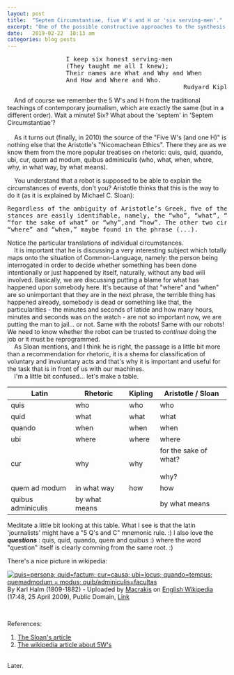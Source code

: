 ```yaml
---
layout: post
title:  "Septem Circumstantiae, five W's and H or 'six serving-men'."
excerpt: "One of the possible constructive approaches to the synthesis of the Common-English language for humans and machines."
date:   2019-02-22  10:13 am
categories: blog posts
---
```


<pre>
                I keep six honest serving-men
                (They taught me all I knew);
                Their names are What and Why and When
                And How and Where and Who.
                                                Rudyard Kipling
</pre>

&nbsp;&nbsp;&nbsp;&nbsp;And of course we remember the 5 W's and H from the traditional teachings of contemporary journalism, which are exactly the same (but in a different order). Wait a minute! Six? What about the 'septem' in 'Septem Circumstantiae'? <br><br>
&nbsp;&nbsp;&nbsp;&nbsp;As it turns out (finally, in 2010) the source of the "Five W's (and one H)" is nothing else that the Aristotle's "Nicomachean Ethics". There they are as we know them from the more popular treatises on rhetoric: quis, quid, quando, ubi, cur, quem ad modum, quibus adminiculis (who, what, when, where, why, in what way, by what means).
<br>

&nbsp;&nbsp;&nbsp;&nbsp;You understand that a robot is supposed to be able to explain the circumstances of events, don't you? Aristotle thinks that this is the way to do it (as it is explained by Michael C. Sloan):<br>
<pre>
Regardless of the ambiguity of Aristotle’s Greek, ﬁve of the seven circum-
stances are easily identiﬁable, namely, the “who”, “what”, “by what means”,
“for the sake of what” or “why”,and “how”. The other two circumstances,
“where” and “when,” maybe found in the phrase (...).
</pre>

Notice the particular translations of individual circumstances.<br>
&nbsp;&nbsp;&nbsp;&nbsp;It is important that he is discussing a very interesting subject which totally maps onto the situation of Common-Language, namely: the person being interrogated in order to decide whether something has been done intentionally or just happened by itself, naturally, without any bad will involved. Basically, we are discussing putting a blame for what has happened upon somebody here. It's because of that "where" and "when" are so unimportant that they are in the next phrase, the terrible thing has happened already, somebody is dead or something like that, the particularities - the minutes and seconds of latide and how many hours, minutes and seconds was on the watch  - are not so important now, we are putting the man to jail... or not. Same with the robots! Same with our robots! We need to know whether the robot can be trusted to _continue_ doing the job or it must be reprogrammed.<br>
&nbsp;&nbsp;&nbsp;&nbsp;As Sloan mentions, and I think he is right, the passage is a little bit more than a recommendation for rhetoric, it is a shema for classification of voluntary and involuntary acts and that's why it is important and useful for the task that is in front of us with our machines.<br>
&nbsp;&nbsp;&nbsp;&nbsp;I'm a little bit confused... let's make a table.

| Latin | Rhetoric | Kipling | Aristotle / Sloan |
| --- | --- | --- | --- |
| quis | who | who |  who |
| quid | what | what | what |
| quando | when | when | when |
| ubi | where | where | where |
| cur | why | why | for the sake of what?<br><br>why? |
| quem ad modum | in what way | how | how |
| quibus adminiculis | by what means | | by what means |

Meditate a little bit looking at this table. What I see is that the latin 'journalists' might have a "5 Q's and C" mnemonic rule. :) I also love the _**questions**_ : quis, quid, quando, quem and quibus :) where the word "question" itself is clearly comming from the same root. :)<br>

There's a nice picture in wikipedia:<br>
<p><a href="https://commons.wikimedia.org/wiki/File:Victorinus.gif#/media/File:Victorinus.gif"><img src="https://upload.wikimedia.org/wikipedia/commons/4/41/Victorinus.gif" alt="quis=persona; quid=factum; cur=causa; ubi=locus; quando=tempus; quemadmodum = modus; quib/adminiculis=facultas"></a><br>By Karl Halm (1809-1882) - Uploaded by <a href="//commons.wikimedia.org/wiki/User:Macrakis" title="User:Macrakis">Macrakis</a> on <a href="https://en.wikipedia.org/wiki/File:Victorinus.gif" class="extiw" title="en:File:Victorinus.gif">English Wikipedia</a> (17:48, 25 April 2009), Public Domain, <a href="https://commons.wikimedia.org/w/index.php?curid=23883511">Link</a></p>
<br>

References:<br>
1. [The Sloan's article](http://www.academia.edu/18870422/_Aristotles_Nicomachean_Ethics_as_the_Original_Locus_for_the_Septem_Circumstantiae_Classical_Philology_Vol._105_No._3_July_2010_pp._236-251) <br>
2. [The wikipedia article about 5W's](https://en.wikipedia.org/wiki/Five_Ws)<br><br>

Later.

